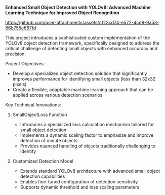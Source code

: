 **Enhanced Small Object Detection with YOLOv8: Advanced Machine Learning Technique for Improved Object Recognition**

https://github.com/user-attachments/assets/cf23cd74-e572-4ce8-9a53-86b755e667fd

This project introduces a sophisticated custom implementation of the YOLOv8 object detection framework, specifically designed to address the critical challenge of detecting small objects with enhanced accuracy and precision.

Project Objectives:
- Develop a specialized object detection solution that significantly improves performance for identifying small objects (less than 32x32 pixels)
- Create a flexible, adaptable machine learning approach that can be applied across various detection scenarios

Key Technical Innovations:
1. SmallObjectLoss Function
   - Introduces a specialized loss calculation mechanism tailored for small object detection
   - Implements a dynamic scaling factor to emphasize and improve detection of minute objects
   - Provides nuanced handling of objects traditionally challenging to identify

2. Customized Detection Model
   - Extends standard YOLOv8 architecture with advanced small object detection capabilities
   - Enables fine-tuned configuration of detection sensitivity
   - Supports dynamic threshold and loss scaling parameters


